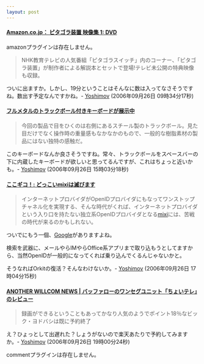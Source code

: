 ```yaml
---
layout: post
---
```

<h4><a href="http://www.amazon.co.jp/exec/obidos/ASIN/B000HOL7HY">Amazon.co.jp： ピタゴラ装置 映像集 1: DVD</a></h4>
<p><span class="error">amazonプラグインは存在しません。</span><blockquote><p>NHK教育テレビの人気番組「ピタゴラスイッチ」内のコーナー、「ピタゴラ装置」が制作者による解説本とセットで登場!テレビ未公開の特典映像も収録。</p>
</blockquote>
ついに出ますか。しかし、19分ということはそんなに数は入ってなさそうですね。数出す予定なんですかね。- <a href="/?page=Yoshimov" class="wikipage">Yoshimov</a> (2006年09月26日 09時34分17秒)</p>
<h4><a href="http://www.watch.impress.co.jp/akiba/hotline/20060923/etc_metalkb.html">フルメタルのトラックボール付きキーボードが展示中</a></h4>
<blockquote><p>今回の製品で目をひくのは右側にあるスチール製のトラックボール。見た目だけでなく操作時の重量感もなかなかのもので、一般的な樹脂素材の製品にはない独特の感触だ。</p>
</blockquote>
<p>このキーボードなんか良さそうですね。常々、トラックボールをスペースバーの下に内蔵したキーボードが欲しいと思ってるんですが、これはちょっと近いかも。- <a href="/?page=Yoshimov" class="wikipage">Yoshimov</a> (2006年09月26日 15時03分18秒)</p>
<h4><a href="http://kokogiko.net/m/archives/001751.html">ここギコ！: どっこいmixiは滅びます</a></h4>
<blockquote><p>インターネットプロバイダがOpenIDプロバイダにもなってワンストップチャネル化を実現する、そんな時代がくれば、インターネットプロバイダという入り口を持たない独立系OpenIDプロバイダとなる<a href="http://mixi.jp">mixi</a>には、苦戦の時代が来るのかもしれない。</p>
</blockquote>
<p>ついでにもう一個、<a href="http://www.google.co.jp/">Google</a>がありますよね。</p>
<p>検索を武器に、メールやらIMやらOffice系アプリまで取り込もうとしてますから、当然OpenIDが一般的になってくれば乗り込んでくるんじゃないかと。</p>
<p>そうなればOrkitの復活？そんなわけないか。- <a href="/?page=Yoshimov" class="wikipage">Yoshimov</a> (2006年09月26日 17時04分15秒)</p>
<h4><a href="http://another.willcomnews.com/?eid=387284">ANOTHER WILLCOM NEWS | バッファローのワンセグユニット「ちょいテレ」のレビュー</a></h4>
<blockquote><p>録画ができるということもあってかなり人気のようでポイント18％なビック・ヨドバシは既に予約終了</p>
</blockquote>
<p>え？ひょっとして出遅れた？しょうがないので楽天あたりで予約してみますか。- <a href="/?page=Yoshimov" class="wikipage">Yoshimov</a> (2006年09月26日 19時00分24秒)</p>
<p><span class="error">commentプラグインは存在しません。</span> </p>
